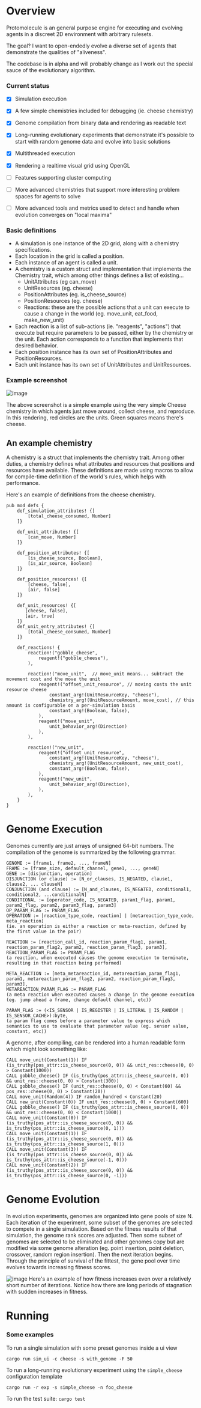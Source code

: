 # Overview

Protomolecule is an general purpose engine for executing and evolving agents in a discreet 2D environment with arbitrary rulesets.

The goal?  I want to open-endedly evolve a diverse set of agents that demonstrate the qualities of "aliveness".

The codebase is in alpha and will probably change as I work out the special sauce of the evolutionary algorithm.

### Current status

- [x] Simulation execution
- [x] A few simple chemistries included for debugging (ie. cheese chemistry)
- [x] Genome compilation from binary data and rendering as readable text
- [x] Long-running evolutionary experiments that demonstrate it's possible to start with random genome data and evolve into basic solutions
- [x] Multithreaded execution
- [x] Rendering a realtime visual grid using OpenGL
- [ ] Features supporting cluster computing
- [ ] More advanced chemistries that support more interesting problem spaces for agents to solve
- [ ] More advanced tools and metrics used to detect and handle when evolution converges on "local maxima"



### Basic definitions

- A simulation is one instance of the 2D grid, along with a chemistry specifications.
- Each location in the grid is called a position. 
- Each instance of an agent is called a unit.
- A chemistry is a custom struct and implementation that implements the Chemistry trait, which among other things defines a list of existing...
  - UnitAttributes (eg can_move)
  - UnitResources (eg. cheese)
  - PositionAttributes (eg. is_cheese_source)
  - PositionResources (eg. cheese)
  - Reactions: these are the possible actions that a unit can execute to cause a change in the world (eg. move_unit, eat_food, make_new_unit) 
- Each reaction is a list of sub-actions (ie. "reagents", "actions") that execute but require parameters to be passed, either by the chemistry or the unit.  Each action corresponds to a function that implements that desired behavior.  
- Each position instance has its own set of PositionAttributes and PositionResources.
- Each unit instance has its own set of UnitAttributes and UnitResources.

### Example screenshot

![image](https://user-images.githubusercontent.com/1264533/188751481-42473ddd-b1df-4157-9d98-3ddf1b3eb278.png)

The above screenshot is a simple example using the very simple Cheese chemistry in which agents just move around, collect cheese, and reproduce.  In this rendering, red circles are the units.  Green squares means there's cheese.

## An example chemistry

A chemistry is a struct that implements the chemistry trait.  Among other duties, a chemistry defines what attributes and resources that positions and resources have available.  These definitions are made using macros to allow for compile-time definition of the world's rules, which helps with performance.


Here's an example of definitions from the cheese chemistry.
```
pub mod defs {
    def_simulation_attributes! {[
        [total_cheese_consumed, Number]
    ]}

    def_unit_attributes! {[
        [can_move, Number]
    ]}

    def_position_attributes! {[
        [is_cheese_source, Boolean],
        [is_air_source, Boolean]
    ]}

    def_position_resources! {[
        [cheese, false],
        [air, false]
    ]}

    def_unit_resources! {[
       [cheese, false],
       [air, true]
    ]}
    def_unit_entry_attributes! {[
        [total_cheese_consumed, Number]
    ]}
    
    def_reactions! {
        reaction!("gobble_cheese",
            reagent!("gobble_cheese"),
        ),

        reaction!("move_unit",  // move_unit means... subtract the movement cost and the move the unit
            reagent!("offset_unit_resource", // moving costs the unit resource cheese
                constant_arg!(UnitResourceKey, "cheese"),
                chemistry_arg!(UnitResourceAmount, move_cost), // this amount is configurable on a per-simulation basis
                constant_arg!(Boolean, false),
            ),
            reagent!("move_unit",
                unit_behavior_arg!(Direction)
            ),
        ),

        reaction!("new_unit",
            reagent!("offset_unit_resource",
                constant_arg!(UnitResourceKey, "cheese"),
                chemistry_arg!(UnitResourceAmount, new_unit_cost),
                constant_arg!(Boolean, false),
            ),
            reagent!("new_unit",
                unit_behavior_arg!(Direction),
            ),
        ),
    }
}
```


# Genome Execution 

Genomes currently are just arrays of unsigned 64-bit numbers.  The compilation of the genome is summarized by the following grammar.

```
GENOME := [frame1, frame2, ..., frameN]
FRAME := [frame_size, default_channel, gene1, ..., geneN]
GENE := [disjunction, operation]
DISJUNCTION (or clause) := [N_or_clauses, IS_NEGATED, clause1, clause2, ... clauseN]
CONJUNCTION (and clause) := [N_and_clauses, IS_NEGATED, conditional1, conditional2, ...conditionalN]
CONDITIONAL := [operator_code, IS_NEGATED, param1_flag, param1, param2_flag, param2, param3_flag, param3]
OP_PARAM_FLAG := PARAM_FLAG
OPERATION := [reaction_type_code, reaction] | [metareaction_type_code, meta_reaction]
(ie. an operation is either a reaction or meta-reaction, defined by the first value in the pair)

REACTION := [reaction_call_id, reaction_param_flag1, param1, reaction_param_flag2, param2, reaction_param_flag3, param3],
REACTION_PARAM_FLAG := PARAM_FLAG
(a reaction, when executed causes the genome execution to terminate, resulting in that reaction being performed)

META_REACTION := [meta_metareaction_id, metareaction_param_flag1, param1, metareaction_param_flag2, param2, reaction_param_flag3, param3],
METAREACTION_PARAM_FLAG := PARAM_FLAG
(a meta reaction when executed causes a change in the genome execution (eg. jump ahead a frame, change default channel, etc))

PARAM_FLAG := (<IS_SENSOR | IS_REGISTER | IS_LITERAL | IS_RANDOM | IS_SENSOR_CACHE>):byte,
(a param flag comes before a parameter value to express which semantics to use to evaluate that parameter value (eg. sensor value, constant, etc))
```

A genome, after compiling, can be rendered into a human readable form which might look something like:

```
CALL move_unit(Constant(1)) IF (is_truthy(pos_attr::is_cheese_source(0, 0)) && unit_res::cheese(0, 0) > Constant(1000))
CALL gobble_cheese() IF (is_truthy(pos_attr::is_cheese_source(0, 0)) && unit_res::cheese(0, 0) > Constant(300))
CALL gobble_cheese() IF (unit_res::cheese(0, 0) < Constant(60) && pos_res::cheese(0, 0) > Constant(20))
CALL move_unit(Random(4)) IF random_hundred < Constant(20)
CALL new_unit(Constant(0)) IF unit_res::cheese(0, 0) > Constant(600)
CALL gobble_cheese() IF (is_truthy(pos_attr::is_cheese_source(0, 0)) && unit_res::cheese(0, 0) < Constant(1000))
CALL move_unit(Constant(0)) IF (is_truthy(pos_attr::is_cheese_source(0, 0)) && is_truthy(pos_attr::is_cheese_source(0, 1)))
CALL move_unit(Constant(1)) IF (is_truthy(pos_attr::is_cheese_source(0, 0)) && is_truthy(pos_attr::is_cheese_source(1, 0)))
CALL move_unit(Constant(3)) IF (is_truthy(pos_attr::is_cheese_source(0, 0)) && is_truthy(pos_attr::is_cheese_source(-1, 0)))
CALL move_unit(Constant(2)) IF (is_truthy(pos_attr::is_cheese_source(0, 0)) && is_truthy(pos_attr::is_cheese_source(0, -1)))
```


# Genome Evolution

In evolution experiments, genomes are organized into gene pools of size N.  Each iteration of the experiment, some subset of the genomes are selected to compete in a single simulation.  Based on the fitness results of that simulation, the genome rank scores are adjusted.  Then some subset of genomes are selected to be eliminated and other genomes copy but are modified via some genome alteration (eg. point insertion, point deletion, crossover, random region insertion).  Then the next iteration begins.  Through the principle of survival of the fittest, the gene pool over time evolves towards increasing fitness scores.  


![image](https://user-images.githubusercontent.com/1264533/189597021-b7ee0e42-f89d-4787-a953-5cdc4e078d0e.png)
Here's an example of how fitness increases even over a relatively short number of iterations.  Notice how there are long periods of stagnation with sudden increases in fitness.


# Running 

### Some examples

To run a single simulation with some preset genomes inside a ui view

```
cargo run sim_ui -c cheese -s with_genome -F 50
```


To run a long-running evolutionary experiment using the `simple_cheese` configuration template
```
cargo run -r exp -s simple_cheese -n foo_cheese
```


To run the test suite: `cargo test`
